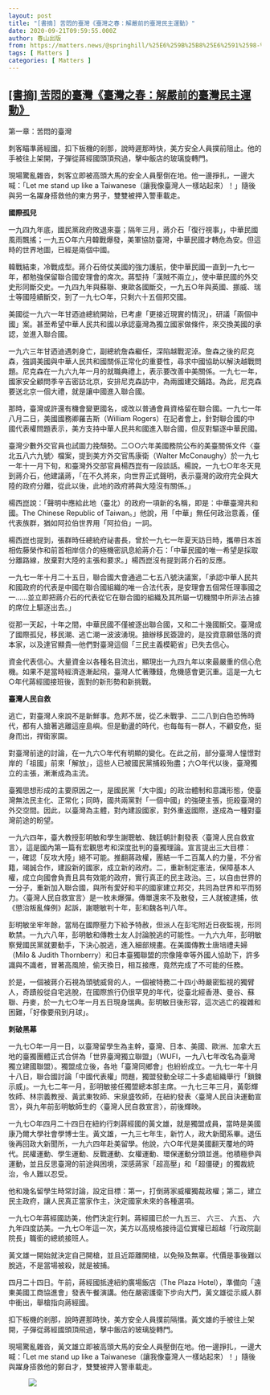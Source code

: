 ```yaml
---
layout: post
title: "[書摘] 苦悶的臺灣《臺灣之春：解嚴前的臺灣民主運動》"
date: 2020-09-21T09:59:55.000Z
author: 春山出版
from: https://matters.news/@springhill/%25E6%259B%25B8%25E6%2591%2598-%25E8%258B%25A6%25E6%2582%25B6%25E7%259A%2584%25E8%2587%25BA%25E7%2581%25A3-%25E8%2587%25BA%25E7%2581%25A3%25E4%25B9%258B%25E6%2598%25A5-%25E8%25A7%25A3%25E5%259A%25B4%25E5%2589%258D%25E7%259A%2584%25E8%2587%25BA%25E7%2581%25A3%25E6%25B0%2591%25E4%25B8%25BB%25E9%2581%258B%25E5%258B%2595-bafyreif654ium4sq6zoeohyms45tzci5gkt5wiihgjbclkolbs2t7xmdpy
tags: [ Matters ]
categories: [ Matters ]
---
```

<!--1600682395000-->
[[書摘] 苦悶的臺灣《臺灣之春：解嚴前的臺灣民主運動》](https://matters.news/@springhill/%25E6%259B%25B8%25E6%2591%2598-%25E8%258B%25A6%25E6%2582%25B6%25E7%259A%2584%25E8%2587%25BA%25E7%2581%25A3-%25E8%2587%25BA%25E7%2581%25A3%25E4%25B9%258B%25E6%2598%25A5-%25E8%25A7%25A3%25E5%259A%25B4%25E5%2589%258D%25E7%259A%2584%25E8%2587%25BA%25E7%2581%25A3%25E6%25B0%2591%25E4%25B8%25BB%25E9%2581%258B%25E5%258B%2595-bafyreif654ium4sq6zoeohyms45tzci5gkt5wiihgjbclkolbs2t7xmdpy)
------

<div>
<p>第一章：苦悶的臺灣</p><p>刺客瞄準蔣經國，扣下板機的剎那，說時遲那時快，美方安全人員撲前阻止。他的手被往上架開，子彈從蔣經國頭頂飛過，擊中飯店的玻璃旋轉門。</p><p>現場驚亂雜沓，刺客立即被高頭大馬的安全人員壓倒在地。他一邊掙扎，一邊大喊：「Let me stand up like a Taiwanese（讓我像臺灣人一樣站起來）！」隨後與另一名躍身搭救他的東方男子，雙雙被押入警車載走。</p><p><strong>國際孤兒</strong></p><p>一九四九年底，國民黨政府敗退來臺；隔年三月，蔣介石「復行視事」，中華民國風雨飄搖；一九五○年六月韓戰爆發，美軍協防臺灣，中華民國才轉危為安。但這時的世界地圖，已經是兩個中國。</p><p>韓戰結束，冷戰成型。蔣介石倚仗美國的強力護航，使中華民國一直到一九七一年，都勉強保留聯合國安理會的席次。蔣堅持「漢賊不兩立」，使中華民國的外交史形同斷交史。一九四九年與蘇聯、東歐各國斷交，一九五○年與英國、挪威、瑞士等國陸續斷交，到了一九七○年，只剩六十五個邦交國。</p><p>美國從一九六一年甘迺迪總統開始，已考慮「更接近現實的情況」，研議「兩個中國」案。甚至希望中華人民共和國以承認臺灣為獨立國家做條件，來交換美國的承認，並進入聯合國。</p><p>一九六三年甘迺迪遇刺身亡，副總統詹森繼任，深陷越戰泥淖。詹森之後的尼克森，強調美國與中華人民共和國關係正常化的重要性，尋求中國協助以解決越戰問題。尼克森在一九六九年一月的就職典禮上，表示要改善中美關係。一九七一年，國家安全顧問季辛吉密訪北京，安排尼克森訪中，為兩國建交鋪路。為此，尼克森要送北京一個大禮，就是讓中國進入聯合國。</p><p>那時，臺灣或許還有機會變更國名，或改以普通會員資格留在聯合國。一九七一年八月二日，美國國務卿羅吉斯（William Rogers）在記者會上，針對聯合國的中國代表權問題表示，美方支持中華人民共和國進入聯合國，但反對驅逐中華民國。</p><p>臺灣少數外交官員也試圖力挽頹勢。二○○六年美國務院公布的美臺關係文件〈臺北五八六九號〉檔案，提到美方外交官馬康衛（Walter McConaughy）於一九七一年十一月下旬，和臺灣外交部官員楊西崑有一段談話。楊說，一九七○年冬天見到蔣介石，他建議蔣，「在不久將來，向世界正式聲明，表示臺灣的政府完全與大陸的政府分離，從此以後，此地的政府將與大陸沒有關係。」</p><p>楊西崑說：「聲明中應給此地（臺北）的政府一項新的名稱，即是：中華臺灣共和國。The Chinese Republic of Taiwan。」他說，用「中華」無任何政治意義，僅代表族群，猶如阿拉伯世界用「阿拉伯」一詞。</p><p>楊西崑也提到，張群時任總統府祕書長，曾於一九七一年夏天訪日時，攜帶日本首相佐藤榮作和前首相岸信介的極機密訊息給蔣介石：「中華民國的唯一希望是採取分離路線，放棄對大陸的主張和要求。」楊西崑沒有提到蔣介石的反應。</p><p>一九七一年十月二十五日，聯合國大會通過二七五八號決議案，「承認中華人民共和國政府的代表是中國在聯合國組織的唯一合法代表，是安理會五個常任理事國之一……並立即把蔣介石的代表從它在聯合國的組織及其所屬一切機關中所非法占據的席位上驅逐出去。」</p><p>從那一天起，十年之間，中華民國不僅被逐出聯合國，又和二十幾國斷交。臺灣成了國際孤兒，移民潮、逃亡潮一波波湧現。搶辦移民簽證的，是投資意願低落的資本家，以及達官顯貴—他們對臺灣這個「三民主義模範省」已失去信心。</p><p>資金代表信心。大量資金以各種名目流出，顯現出一九四九年以來最嚴重的信心危機。如果不是當時經濟逐漸起飛，臺灣人忙著賺錢，危機感會更沉重。這是一九七○年代蔣經國接班後，面對的新形勢和新挑戰。</p><p><strong>臺灣人民自救</strong></p><p>逃亡，對臺灣人來說不是新鮮事。危邦不居，從乙未戰爭、二二八到白色恐怖時代，都有人搶著逃離這座島嶼。但是動盪的時代，也每每有一群人，不顧安危，挺身而出，捍衛家園。</p><p>對臺灣前途的討論，在一九六○年代有明顯的變化。在此之前，部分臺灣人憧憬對岸的「祖國」前來「解放」，這些人已被國民黨捕殺殆盡；六○年代以後，臺灣獨立的主張，漸漸成為主流。</p><p>臺獨思想形成的主要原因之一，是國民黨「大中國」的政治體制和意識形態，使臺灣無法民主化、正常化；同時，國共兩黨對「一個中國」的強硬主張，扼殺臺灣的外交空間。因此，以臺灣為主體，對內建設國家，對外重返國際，遂成為一種對臺灣前途的盼望。</p><p>一九六四年，臺大教授彭明敏和學生謝聰敏、魏廷朝計劃發表〈臺灣人民自救宣言〉，這是國內第一篇有宏觀思考和深度批判的臺獨理論。宣言提出三大目標：一，確認「反攻大陸」絕不可能。推翻蔣政權，團結一千二百萬人的力量，不分省籍，竭誠合作，建設新的國家，成立新的政府。二，重新制定憲法，保障基本人權，成立向國會負責且具有效能的政府，實行真正的民主政治。三，以自由世界的一分子，重新加入聯合國，與所有愛好和平的國家建立邦交，共同為世界和平而努力。〈臺灣人民自救宣言〉是一枚未爆彈。傳單還來不及散發，三人就被逮捕，依《懲治叛亂條例》起訴，謝聰敏判十年，彭和魏各判八年。</p><p>彭明敏坐牢年餘，當局在國際壓力下給予特赦，但派人在彭宅附近日夜監視，形同軟禁。一九六八年，彭明敏和傳教士友人討論脫逃的可能性。一九六九年，彭明敏察覺國民黨就要動手，下決心脫逃，進入細部規畫。在美國傳教士唐培禮夫婦（Milo & Judith Thornberry）和日本臺獨聯盟的宗像隆幸等外國人協助下，許多識與不識者，冒著高風險，偷天換日，相互接應，竟然完成了不可能的任務。</p><p>於是，一個被蔣介石視為頭號威脅的人，一個被特務二十四小時嚴密監視的獨臂人，奇蹟般從自宅逃脫，在國際旅行仍很罕見的年代，從臺北經香港、曼谷、蘇聯、丹麥，於一九七○年一月五日現身瑞典。彭明敏日後形容，這次逃亡的複雜和困難，「好像要飛到月球」。</p><p><strong>刺破黑幕</strong></p><p>一九七○年一月一日，以臺灣留學生為主幹，臺灣、日本、美國、歐洲、加拿大五地的臺獨團體正式合併為「世界臺灣獨立聯盟」（WUFI，一九八七年改名為臺灣獨立建國聯盟）。獨盟成立後，各地「臺灣同鄉會」也紛紛成立。一九七一年十月十八日，聯合國討論「中國代表權」問題，獨盟發動全球二十多處組織舉行「鎖鍊示威」。一九七二年一月，彭明敏接任獨盟總本部主席。一九七三年三月，黃彰輝牧師、林宗義教授、黃武東牧師、宋泉盛牧師，在紐約發表〈臺灣人民自決運動宣言〉，與九年前彭明敏師生的〈臺灣人民自救宣言〉，前後輝映。</p><p>一九七○年四月二十四日在紐約行刺蔣經國的黃文雄，就是獨盟成員，當時是美國康乃爾大學社會學博士生。黃文雄，一九三七年生，新竹人，政大新聞系畢。退伍後再回政大新聞所，一九六四年赴美留學。他說，六○年代是美國翻天覆地的時代。民權運動、學生運動、反戰運動、女權運動、環保運動分頭並進。他積極參與運動，並且反思臺灣的前途與困境，深感蔣家「超高壓」和「超僵硬」的獨裁統治，令人難以忍受。</p><p>他和幾名留學生時常討論，設定目標：第一，打倒蔣家威權獨裁政權；第二，建立民主政府，讓人民真正當家作主，決定國家未來的各種選項。</p><p>一九七○年蔣經國訪美，他們決定行刺。蔣經國已於一九五三、 六三、 六五、 六九年四度訪美。一九七○年這一次，美方以高規格接待這位實權已超越「行政院副院長」職銜的總統接班人。</p><p>黃文雄一開始就決定自己開槍，並且近距離開槍，以免殃及無辜。代價是事後難以脫逃，不是當場被殺，就是被捕。</p><p>四月二十四日。午前，蔣經國抵達紐約廣場飯店（The Plaza Hotel），準備向「遠東美國工商協進會」發表午餐演講。他在嚴密護衛下步向大門，黃文雄從示威人群中衝出，舉槍指向蔣經國。</p><p>扣下板機的剎那，說時遲那時快，美方安全人員撲前隔擋。黃文雄的手被往上架開，子彈從蔣經國頭頂飛過，擊中飯店的玻璃旋轉門。</p><p>現場驚亂雜沓，黃文雄立即被高頭大馬的安全人員壓倒在地。他一邊掙扎，一邊大喊：「Let me stand up like a Taiwanese（讓我像臺灣人一樣站起來）！」隨後與躍身搭救他的鄭自才，雙雙被押入警車載走。</p><figure class="image">      <picture>        <source type="image/webp" media="(min-width: 768px)" srcset="https://assets.matters.news/processed/1080w/embed/eda0281c-ee46-4255-a603-9a1caf9723fb.webp" onerror="this.srcset='https://assets.matters.news/embed/eda0281c-ee46-4255-a603-9a1caf9723fb.png'">        <source media="(min-width: 768px)" srcset="https://assets.matters.news/processed/1080w/embed/eda0281c-ee46-4255-a603-9a1caf9723fb.png" onerror="this.srcset='https://assets.matters.news/embed/eda0281c-ee46-4255-a603-9a1caf9723fb.png'">        <source type="image/webp" srcset="https://assets.matters.news/processed/540w/embed/eda0281c-ee46-4255-a603-9a1caf9723fb.webp">        <img src="https://assets.matters.news/embed/eda0281c-ee46-4255-a603-9a1caf9723fb.png" srcset="https://assets.matters.news/processed/540w/embed/eda0281c-ee46-4255-a603-9a1caf9723fb.png" loading="lazy" referrerpolicy="no-referrer">      </picture>    <figcaption><span></span></figcaption></figure><p><br></p>
</div>
